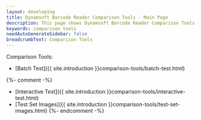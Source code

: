 ```yaml
---
layout: developing
title: Dynamsoft Barcode Reader Comparison Tools - Main Page
description: This page shows Dynamsoft Barcode Reader Comparison Tools.
keywords: comparison tools
needAutoGenerateSidebar: false
breadcrumbText: Comparison Tools
---
```


Comparison Tools:
- [Batch Test]({{ site.introduction }}comparison-tools/batch-test.html)

{%- comment -%}
- [Interactive Test]({{ site.introduction }}comparison-tools/interactive-test.html)
- [Test Set Images]({{ site.introduction }}comparison-tools/test-set-images.html)
{%- endcomment -%}